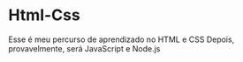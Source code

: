 # Html-Css
Esse é meu percurso de aprendizado no HTML e CSS
Depois, provavelmente, será JavaScript e Node.js
